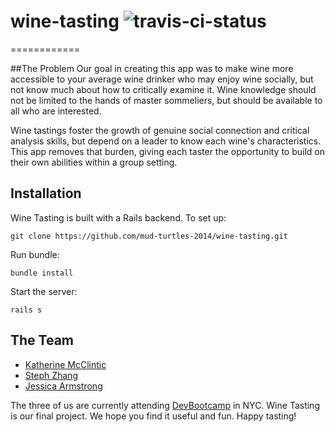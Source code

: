 wine-tasting ![travis-ci-status](https://travis-ci.org/mud-turtles-2014/wine-tasting.svg?branch=master)
==============
============

##The Problem
Our goal in creating this app was to make wine more accessible to your average wine drinker who may enjoy wine socially, but not know much about how to critically examine it.  Wine knowledge should not be limited to the hands of master sommeliers, but should be available to all who are interested.

Wine tastings foster the growth of genuine social connection and critical analysis skills, but depend on a leader to know each wine's characteristics.  This app removes that burden, giving each taster the opportunity to build on their own abilities within a group setting.

## Installation
Wine Tasting is built with a Rails backend. To set up:

```
git clone https://github.com/mud-turtles-2014/wine-tasting.git
```

Run bundle:

```
bundle install
```

Start the server:

```
rails s
```

## The Team

* [Katherine McClintic](https://github.com/kdmcclin)
* [Steph Zhang](https://github.com/stephtzhang)
* [Jessica Armstrong](https://github.com/jarmstrng)

The three of us are currently attending [DevBootcamp](http://devbootcamp.com) in NYC. Wine Tasting is our final project. We hope you find it useful and fun. Happy tasting!

